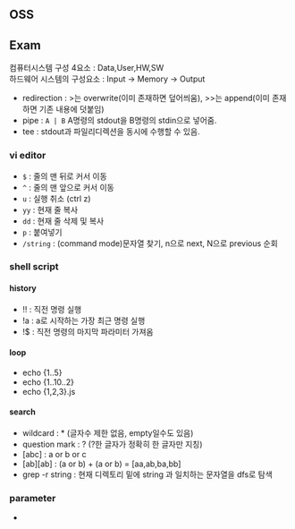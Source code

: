 ## OSS

## Exam
컴퓨터시스템 구성 4요소 : Data,User,HW,SW   
하드웨어 시스템의 구성요소 : Input -> Memory -> Output
- redirection : >는 overwrite(이미 존재하면 덮어씌움), >>는 append(이미 존재하면 기존 내용에 덧붙임)
- pipe : ```A | B``` A명령의 stdout을 B명령의 stdin으로 넣어줌.
- tee : stdout과 파일리디렉션을 동시에 수행할 수 있음.


### vi editor
 
 - ```$``` : 줄의 맨 뒤로 커서 이동
 - ```^``` : 줄의 맨 앞으로 커서 이동
 - ```u``` : 실행 취소 (ctrl z)
 - ```yy``` : 현재 줄 복사 
 - ```dd``` : 현재 줄 삭제 및 복사
 - ```p``` : 붙여넣기
 - ```/string``` : (command mode)문자열 찾기, n으로 next, N으로 previous 순회



### shell script
#### history
- !! : 직전 명령 실행
- !a : a로 시작하는 가장 최근 명령 실행
- !$ : 직전 명령의 마지막 파라미터 가져옴
 
#### loop
- echo {1..5}
- echo {1..10..2}
- echo {1,2,3}.js

#### search
- wildcard : * (글자수 제한 없음, empty일수도 있음)
- question mark : ? (?한 글자가 정확히 한 글자만 지칭)
- [abc] : a or b or c
- [ab][ab] : (a or b) + (a or b) = [aa,ab,ba,bb]
- grep -r string : 현재 디렉토리 밑에 string 과 일치하는 문자열을 dfs로 탐색

### parameter

- 